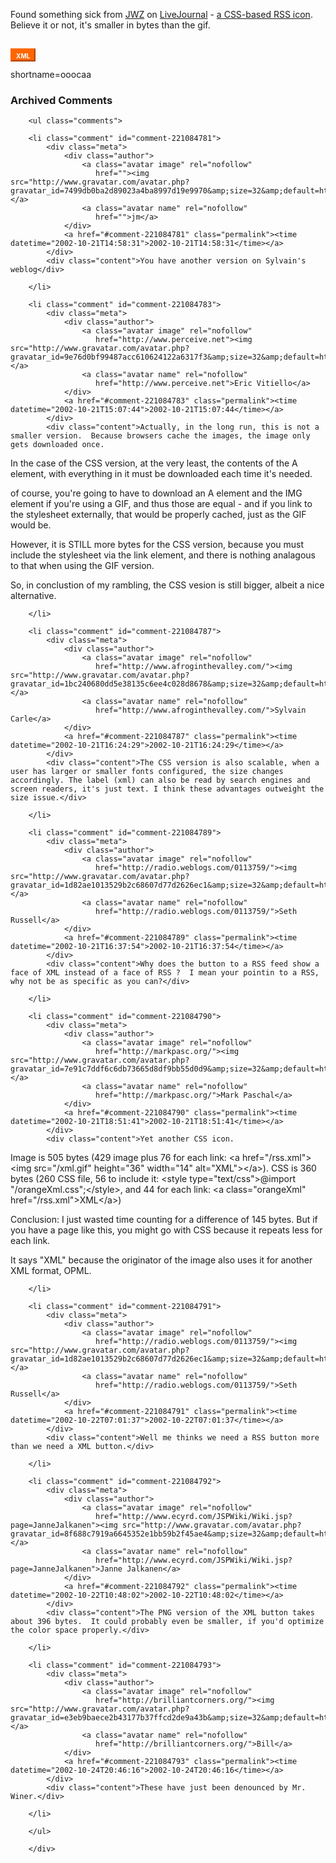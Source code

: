 Found something sick from <a href="http://www.livejournal.com/users/jwz/">JWZ</a> on <a href="http://www.decafbad.com/twiki/bin/view/Main/LiveJournal">LiveJournal</a> - <a href="http://www.livejournal.com/talkread.bml?journal=lj_nifty&amp;itemid=57340&amp;thread=1095420#t1095420">a CSS-based RSS icon</a>.  Believe it or not, it's smaller in bytes than the gif.
<br /><br />
<STYLE TYPE="text/css">
<!--
  .xml_button {
     color:            FFFFFF;
     background-color: FF6600;
     border-color:     FF6600;
     border-style:     outset;
     text-decoration:  none !important;
     margin:           2em 0em 0em 0em;
     padding:          0em 0.5em 0em 0.5em;
     border-width:     2;
  }
  .xml_button:hover {
     background-color: FF9900;
  }
  .xml_button:active {
     border-style:     inset !important;
  }
-->
</STYLE>
<A HREF="http://www.decafbad.com/newslog.xml" CLASS="xml_button"><FONT SIZE="-2"><B>XML</B></FONT></A>
<!--more-->
shortname=ooocaa

<div id="comments" class="comments archived-comments">
            <h3>Archived Comments</h3>
            
        <ul class="comments">
            
        <li class="comment" id="comment-221084781">
            <div class="meta">
                <div class="author">
                    <a class="avatar image" rel="nofollow" 
                       href=""><img src="http://www.gravatar.com/avatar.php?gravatar_id=7499db0ba2d89023a4ba8997d19e9970&amp;size=32&amp;default=http://mediacdn.disqus.com/1320279820/images/noavatar32.png"/></a>
                    <a class="avatar name" rel="nofollow" 
                       href="">jm</a>
                </div>
                <a href="#comment-221084781" class="permalink"><time datetime="2002-10-21T14:58:31">2002-10-21T14:58:31</time></a>
            </div>
            <div class="content">You have another version on Sylvain's weblog</div>
            
        </li>
    
        <li class="comment" id="comment-221084783">
            <div class="meta">
                <div class="author">
                    <a class="avatar image" rel="nofollow" 
                       href="http://www.perceive.net"><img src="http://www.gravatar.com/avatar.php?gravatar_id=9e76d0bf99487acc610624122a6317f3&amp;size=32&amp;default=http://mediacdn.disqus.com/1320279820/images/noavatar32.png"/></a>
                    <a class="avatar name" rel="nofollow" 
                       href="http://www.perceive.net">Eric Vitiello</a>
                </div>
                <a href="#comment-221084783" class="permalink"><time datetime="2002-10-21T15:07:44">2002-10-21T15:07:44</time></a>
            </div>
            <div class="content">Actually, in the long run, this is not a smaller version.  Because browsers cache the images, the image only gets downloaded once.

In the case of the CSS version, at the very least, the contents of the A element, with everything in it must be downloaded each time it's needed.

of course, you're going to have to download an A element and the IMG element if you're using a GIF, and thus those are equal - and if you link to the stylesheet externally, that would be properly cached, just as the GIF would be.

However, it is STILL more bytes for the CSS version, because you must include the stylesheet via the link element, and there is nothing analagous to that when using the GIF version.

So, in conclustion of my rambling, the CSS vesion is still bigger, albeit a nice alternative.</div>
            
        </li>
    
        <li class="comment" id="comment-221084787">
            <div class="meta">
                <div class="author">
                    <a class="avatar image" rel="nofollow" 
                       href="http://www.afroginthevalley.com/"><img src="http://www.gravatar.com/avatar.php?gravatar_id=1bc240680dd5e38135c6ee4c028d8678&amp;size=32&amp;default=http://mediacdn.disqus.com/1320279820/images/noavatar32.png"/></a>
                    <a class="avatar name" rel="nofollow" 
                       href="http://www.afroginthevalley.com/">Sylvain Carle</a>
                </div>
                <a href="#comment-221084787" class="permalink"><time datetime="2002-10-21T16:24:29">2002-10-21T16:24:29</time></a>
            </div>
            <div class="content">The CSS version is also scalable, when a user has larger or smaller fonts configured, the size changes accordingly. The label (xml) can also be read by search engines and screen readers, it's just text. I think these advantages outweight the size issue.</div>
            
        </li>
    
        <li class="comment" id="comment-221084789">
            <div class="meta">
                <div class="author">
                    <a class="avatar image" rel="nofollow" 
                       href="http://radio.weblogs.com/0113759/"><img src="http://www.gravatar.com/avatar.php?gravatar_id=1d82ae1013529b2c68607d77d2626ec1&amp;size=32&amp;default=http://mediacdn.disqus.com/1320279820/images/noavatar32.png"/></a>
                    <a class="avatar name" rel="nofollow" 
                       href="http://radio.weblogs.com/0113759/">Seth Russell</a>
                </div>
                <a href="#comment-221084789" class="permalink"><time datetime="2002-10-21T16:37:54">2002-10-21T16:37:54</time></a>
            </div>
            <div class="content">Why does the button to a RSS feed show a face of XML instead of a face of RSS ?  I mean your pointin to a RSS, why not be as specific as you can?</div>
            
        </li>
    
        <li class="comment" id="comment-221084790">
            <div class="meta">
                <div class="author">
                    <a class="avatar image" rel="nofollow" 
                       href="http://markpasc.org/"><img src="http://www.gravatar.com/avatar.php?gravatar_id=7e91c7ddf6c6db73665d8df9bb55d0d9&amp;size=32&amp;default=http://mediacdn.disqus.com/1320279820/images/noavatar32.png"/></a>
                    <a class="avatar name" rel="nofollow" 
                       href="http://markpasc.org/">Mark Paschal</a>
                </div>
                <a href="#comment-221084790" class="permalink"><time datetime="2002-10-21T18:51:41">2002-10-21T18:51:41</time></a>
            </div>
            <div class="content">Yet another CSS icon.

Image is 505 bytes (429 image plus 76 for each link: &lt;a href="/rss.xml">&lt;img src="/xml.gif" height="36" width="14" alt="XML">&lt;/a>). CSS is 360 bytes (260 CSS file, 56 to include it: &lt;style type="text/css">@import "/orangeXml.css";&lt;/style>, and 44 for each link: &lt;a class="orangeXml" href="/rss.xml">XML&lt;/a>)

Conclusion: I just wasted time counting for a difference of 145 bytes. But if you have a page like this, you might go with CSS because it repeats less for each link.

It says "XML" because the originator of the image also uses it for another XML format, OPML.</div>
            
        </li>
    
        <li class="comment" id="comment-221084791">
            <div class="meta">
                <div class="author">
                    <a class="avatar image" rel="nofollow" 
                       href="http://radio.weblogs.com/0113759/"><img src="http://www.gravatar.com/avatar.php?gravatar_id=1d82ae1013529b2c68607d77d2626ec1&amp;size=32&amp;default=http://mediacdn.disqus.com/1320279820/images/noavatar32.png"/></a>
                    <a class="avatar name" rel="nofollow" 
                       href="http://radio.weblogs.com/0113759/">Seth Russell</a>
                </div>
                <a href="#comment-221084791" class="permalink"><time datetime="2002-10-22T07:01:37">2002-10-22T07:01:37</time></a>
            </div>
            <div class="content">Well me thinks we need a RSS button more than we need a XML button.</div>
            
        </li>
    
        <li class="comment" id="comment-221084792">
            <div class="meta">
                <div class="author">
                    <a class="avatar image" rel="nofollow" 
                       href="http://www.ecyrd.com/JSPWiki/Wiki.jsp?page=JanneJalkanen"><img src="http://www.gravatar.com/avatar.php?gravatar_id=8f688c7919a6645352e1bb59b2f45ae4&amp;size=32&amp;default=http://mediacdn.disqus.com/1320279820/images/noavatar32.png"/></a>
                    <a class="avatar name" rel="nofollow" 
                       href="http://www.ecyrd.com/JSPWiki/Wiki.jsp?page=JanneJalkanen">Janne Jalkanen</a>
                </div>
                <a href="#comment-221084792" class="permalink"><time datetime="2002-10-22T10:48:02">2002-10-22T10:48:02</time></a>
            </div>
            <div class="content">The PNG version of the XML button takes about 396 bytes.  It could probably even be smaller, if you'd optimize the color space properly.</div>
            
        </li>
    
        <li class="comment" id="comment-221084793">
            <div class="meta">
                <div class="author">
                    <a class="avatar image" rel="nofollow" 
                       href="http://brilliantcorners.org/"><img src="http://www.gravatar.com/avatar.php?gravatar_id=e3eb9baece2b43177b37ffcd2de9a43b&amp;size=32&amp;default=http://mediacdn.disqus.com/1320279820/images/noavatar32.png"/></a>
                    <a class="avatar name" rel="nofollow" 
                       href="http://brilliantcorners.org/">Bill</a>
                </div>
                <a href="#comment-221084793" class="permalink"><time datetime="2002-10-24T20:46:16">2002-10-24T20:46:16</time></a>
            </div>
            <div class="content">These have just been denounced by Mr. Winer.</div>
            
        </li>
    
        </ul>
    
        </div>
    
